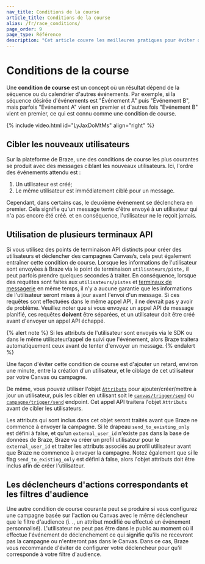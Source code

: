 ```yaml
---
nav_title: Conditions de la course
article_title: Conditions de la course
alias: /fr/race_conditions/
page_order: 9
page_type: Référence
description: "Cet article couvre les meilleures pratiques pour éviter que les conditions de course n'affectent vos campagnes de messagerie."
---
```


# Conditions de la course

Une **condition de course** est un concept où un résultat dépend de la séquence ou du calendrier d'autres événements. Par exemple, si la séquence désirée d'événements est "Événement A" puis "Événement B", mais parfois "Evénement A" vient en premier et d'autres fois "Evénement B" vient en premier, ce qui est connu comme une condition de course.

{% include video.html id="LyJaxDoMtMs" align="right" %}

## Cibler les nouveaux utilisateurs

Sur la plateforme de Braze, une des conditions de course les plus courantes se produit avec des messages ciblant les nouveaux utilisateurs. Ici, l'ordre des événements attendu est :

1. Un utilisateur est créé;
2. Le même utilisateur est immédiatement ciblé pour un message.

Cependant, dans certains cas, le deuxième événement se déclenchera en premier. Cela signifie qu'un message tente d'être envoyé à un utilisateur qui n'a pas encore été créé. et en conséquence, l'utilisateur ne le reçoit jamais.

## Utilisation de plusieurs terminaux API

Si vous utilisez des points de terminaison API distincts pour créer des utilisateurs et déclencher des campagnes Canvas/s, cela peut également entraîner cette condition de course. Lorsque les informations de l'utilisateur sont envoyées à Braze via le point de terminaison `utilisateurs/piste,` il peut parfois prendre quelques secondes à traiter. En conséquence, lorsque des requêtes sont faites aux `utilisateurs/pistes` et [terminaux de messagerie][4] en même temps, il n'y a aucune garantie que les informations de l'utilisateur seront mises à jour avant l'envoi d'un message. Si ces requêtes sont effectuées dans le même appel API, il ne devrait pas y avoir de problème. Veuillez noter que si vous envoyez un appel API de message planifié, ces requêtes __doivent__ être séparées, et un utilisateur doit être créé avant d'envoyer un appel API échappé.

{% alert note %}
Si les attributs de l'utilisateur sont envoyés via le SDK ou dans le même utilisateur/appel de suivi que l'événement, alors Braze traitera automatiquement ceux avant de tenter d'envoyer un message.
{% endalert %}

Une façon d'éviter cette condition de course est d'ajouter un retard, environ une minute, entre la création d'un utilisateur, et le ciblage de cet utilisateur par votre Canvas ou campagne.

De même, vous pouvez utiliser l'objet [`Attributs`][1] pour ajouter/créer/mettre à jour un utilisateur, puis les cibler en utilisant soit le [`canvas/trigger/send`][2] ou [`campagne/trigger/send`][3] endpoint. Cet appel API traitera l'objet `Attributs` avant de cibler les utilisateurs.

Les attributs qui sont inclus dans cet objet seront traités avant que Braze ne commence à envoyer la campagne. Si le drapeau `send_to_existing_only` est défini à false, et qu'un `external_user_id` n'existe pas dans la base de données de Braze, Braze va créer un profil utilisateur pour le `external_user_id` et traiter les attributs associés au profil utilisateur avant que Braze ne commence à envoyer la campagne. Notez également que si le flag `send_to_existing_only` est défini à false, alors l'objet attributs doit être inclus afin de créer l'utilisateur.

## Les déclencheurs d'actions correspondants et les filtres d'audience

Une autre condition de course courante peut se produire si vous configurez une campagne basée sur l'action ou Canvas avec le même déclencheur que le filtre d'audience (i. ., un attribut modifié ou effectué un événement personnalisé). L'utilisateur ne peut pas être dans le public au moment où il effectue l'événement de déclenchement ce qui signifie qu'ils ne recevront pas la campagne ou n'entreront pas dans le Canvas. Dans ce cas, Braze vous recommande d'éviter de configurer votre déclencheur pour qu'il corresponde à votre filtre d'audience.


[1]: {{site.baseurl}}/api/objects_filters/user_attributes_object/
[2]: {{site.baseurl}}/api/endpoints/messaging/send_messages/post_send_triggered_canvases/
[3]: {{site.baseurl}}/api/endpoints/messaging/send_messages/post_send_triggered_campaigns/
[4]: {{site.baseurl}}/api/endpoints/messaging/send_messages/post_send_messages/
